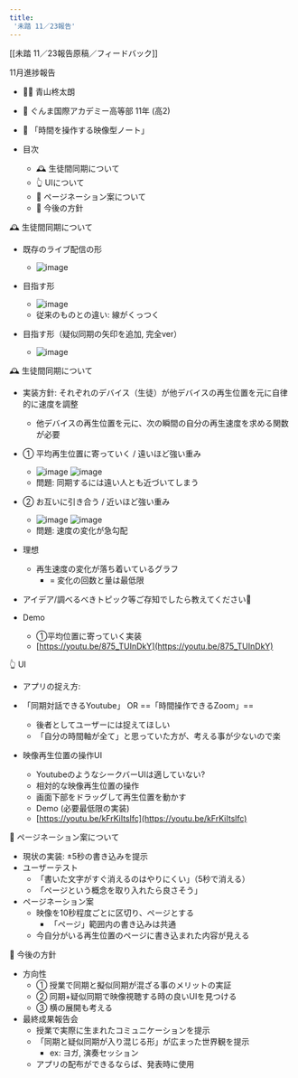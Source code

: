 ```yaml
---
title:
 '未踏 11／23報告'
---
```


[[未踏 11／23報告原稿／フィードバック]]

11月進捗報告
- 👨‍💻 青山柊太朗
- 🏫 ぐんま国際アカデミー高等部 11年 (高2)
- 📕 「時間を操作する映像型ノート」

- 目次
    - 🕰 生徒間同期について
    - 👆 UIについて
    - 📄 ページネーション案について
    - 🧭 今後の方針


🕰 生徒間同期について
- 既存のライブ配信の形
    - ![image](https://gyazo.com/1a0952e90e9bcbaa59d57a6eda4ae28c/thumb/1000)

- 目指す形
    - ![image](https://gyazo.com/8e71c72ea49572dd9b0f153f3c067743/thumb/1000)
    - 従来のものとの違い: 線がくっつく
- 目指す形（疑似同期の矢印を追加, 完全ver）
    - ![image](https://gyazo.com/9f242778b201d00f53a31e32b6d5f8ee/thumb/1000)

🕰 生徒間同期について
- 実装方針: それぞれのデバイス（生徒）が他デバイスの再生位置を元に自律的に速度を調整
    - 他デバイスの再生位置を元に、次の瞬間の自分の再生速度を求める関数が必要

- ① 平均再生位置に寄っていく / 遠いほど強い重み
    - ![image](https://gyazo.com/c503015be33afb27632cd8b88540024c/thumb/1000) ![image](https://gyazo.com/d300571905384c7fd9e4b47f4f7e24d5/thumb/1000)
    - 問題: 同期するには遠い人とも近づいてしまう

- ② お互いに引き合う / 近いほど強い重み
    - ![image](https://gyazo.com/64d177eebeeff384e86a8634a4d78e11/thumb/1000) ![image](https://gyazo.com/ae59472f99161106ff233a745cfd9704/thumb/1000)
    - 問題: 速度の変化が急勾配

- 理想
    - 再生速度の変化が落ち着いているグラフ
        - = 変化の回数と量は最低限

- アイデア/調べるべきトピック等ご存知でしたら教えてください🙏

- Demo
    - ①平均位置に寄っていく実装
    - [https://youtu.be/875_TUInDkY](https://youtu.be/875_TUInDkY)

👆 UI
- アプリの捉え方:
- 「同期対話できるYoutube」 OR ==「時間操作できるZoom」==
    - 後者としてユーザーには捉えてほしい
    - 「自分の時間軸が全て」と思っていた方が、考える事が少ないので楽

- 映像再生位置の操作UI
    - YoutubeのようなシークバーUIは適していない?
    - 相対的な映像再生位置の操作
    - 画面下部をドラッグして再生位置を動かす
    - Demo (必要最低限の実装)
    - [https://youtu.be/kFrKiItslfc](https://youtu.be/kFrKiItslfc)

📄 ページネーション案について
- 現状の実装: ±5秒の書き込みを提示
- ユーザーテスト
    - 「書いた文字がすぐ消えるのはやりにくい」（5秒で消える）
    - 「ページという概念を取り入れたら良さそう」
- ページネーション案
    - 映像を10秒程度ごとに区切り、ページとする
        - 「ページ」範囲内の書き込みは共通
    - 今自分がいる再生位置のページに書き込まれた内容が見える

🧭 今後の方針
- 方向性
    - ① 授業で同期と擬似同期が混ざる事のメリットの実証
    - ② 同期+疑似同期で映像視聴する時の良いUIを見つける
    - ③ 横の展開も考える
- 最終成果報告会
    - 授業で実際に生まれたコミュニケーションを提示
    - 「同期と疑似同期が入り混じる形」が広まった世界観を提示
        - ex: ヨガ, 演奏セッション
    - アプリの配布ができるならば、発表時に使用
